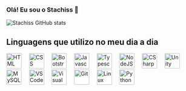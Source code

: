 ### Olá! Eu sou o Stachiss 👋

![Stachiss GitHub stats](https://github-readme-stats.vercel.app/api?username=Stachiss&show_icons=true&theme=tokyonight)

## Linguagens que utilizo no meu dia a dia

<div style="display: inline-block">
  
  <!-- HTML, CSS and JS related -->
  <img alt="HTML" width="40" src="https://seeklogo.com/images/H/html5-without-wordmark-color-logo-14D252D878-seeklogo.com.png"/>
  &nbsp &nbsp
  <img alt="CSS" width="40" src="https://seeklogo.com/images/C/css-3-logo-023C1A7171-seeklogo.com.png"/>
  &nbsp &nbsp
  <img alt="Bootstrap" width="40" src="https://seeklogo.com/images/B/bootstrap-logo-3C30FB2A16-seeklogo.com.png"/>
  &nbsp &nbsp
  
  <img alt="Javascript" width="40" src="https://seeklogo.com/images/J/javascript-js-logo-2949701702-seeklogo.com.png" />
  &nbsp &nbsp
  <img alt="Typescript" width="40" src="https://seeklogo.com/images/T/typescript-logo-B29A3F462D-seeklogo.com.png" />
  &nbsp &nbsp
  <img alt="NodeJS" width="40" src="https://seeklogo.com/images/N/nodejs-logo-54107C5EDD-seeklogo.com.png" />
  &nbsp &nbsp
  
  <!--- C# related --->
  <img alt="CSharp" width="40" src="https://seeklogo.com/images/C/c-sharp-c-logo-02F17714BA-seeklogo.com.png" />
  &nbsp &nbsp
  <img alt="Unity" width="40" src="https://logodix.com/logos/780605.png" />
  &nbsp &nbsp
  
  <img alt="MySQL" width="40" src="https://seeklogo.com/images/M/mysql-logo-B4943FE6DD-seeklogo.com.png" />
  &nbsp &nbsp
  
  <img alt="VSCode" width="40" src="https://seeklogo.com/images/V/visual-studio-code-logo-284BC24C39-seeklogo.com.png" />
  &nbsp &nbsp
  <img alt="Visual Studio" width="40" src="https://seeklogo.com/images/M/microsoft-visual-studio-logo-9E65CA55F8-seeklogo.com.png" />
  &nbsp &nbsp
  
  <img alt="Git" width="40" src="https://seeklogo.com/images/G/git-logo-CD8D6F1C09-seeklogo.com.png" />
  &nbsp &nbsp
  
  <img alt="Linux" width="40" src="https://seeklogo.com/images/L/Linux_Tux-logo-DA252F3C21-seeklogo.com.png" />
  &nbsp &nbsp
  
  <img alt="Python" width="40" src="https://seeklogo.com/images/P/python-logo-A32636CAA3-seeklogo.com.png" />
  &nbsp &nbsp
</div>

